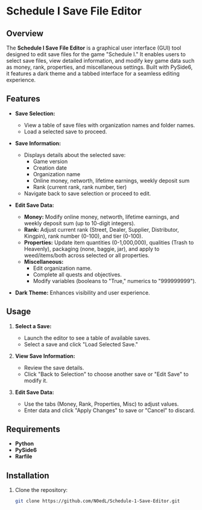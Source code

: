 # Schedule I Save File Editor

## Overview
The **Schedule I Save File Editor** is a graphical user interface (GUI) tool designed to edit save files for the game "Schedule I." It enables users to select save files, view detailed information, and modify key game data such as money, rank, properties, and miscellaneous settings. Built with PySide6, it features a dark theme and a tabbed interface for a seamless editing experience.

## Features
- **Save Selection:**
  - View a table of save files with organization names and folder names.
  - Load a selected save to proceed.

- **Save Information:**
  - Displays details about the selected save:
    - Game version
    - Creation date
    - Organization name
    - Online money, networth, lifetime earnings, weekly deposit sum
    - Rank (current rank, rank number, tier)
  - Navigate back to save selection or proceed to edit.

- **Edit Save Data:**
  - **Money:** Modify online money, networth, lifetime earnings, and weekly deposit sum (up to 10-digit integers).
  - **Rank:** Adjust current rank (Street, Dealer, Supplier, Distributor, Kingpin), rank number (0-100), and tier (0-100).
  - **Properties:** Update item quantities (0-1,000,000), qualities (Trash to Heavenly), packaging (none, baggie, jar), and apply to weed/items/both across selected or all properties.
  - **Miscellaneous:**
    - Edit organization name.
    - Complete all quests and objectives.
    - Modify variables (booleans to "True," numerics to "999999999").

- **Dark Theme:** Enhances visibility and user experience.

## Usage
1. **Select a Save:**
   - Launch the editor to see a table of available saves.
   - Select a save and click "Load Selected Save."

2. **View Save Information:**
   - Review the save details.
   - Click "Back to Selection" to choose another save or "Edit Save" to modify it.

3. **Edit Save Data:**
   - Use the tabs (Money, Rank, Properties, Misc) to adjust values.
   - Enter data and click "Apply Changes" to save or "Cancel" to discard.

## Requirements
- **Python**
- **PySide6**
- **Rarfile**

## Installation
1. Clone the repository:
   ```sh
   git clone https://github.com/N0edL/Schedule-1-Save-Editor.git
